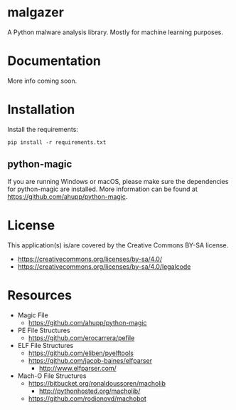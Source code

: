 # malgazer

A Python malware analysis library.  Mostly for machine learning purposes.

# Documentation

More info coming soon.

# Installation

Install the requirements:

```
pip install -r requirements.txt
```

## python-magic

If you are running Windows or macOS, please make sure the dependencies for 
python-magic are installed.  More information can be found 
at https://github.com/ahupp/python-magic.

# License
This application(s) is/are covered by the Creative Commons BY-SA license.

- https://creativecommons.org/licenses/by-sa/4.0/
- https://creativecommons.org/licenses/by-sa/4.0/legalcode

# Resources

- Magic File
  - https://github.com/ahupp/python-magic
- PE File Structures
  - https://github.com/erocarrera/pefile
- ELF File Structures
  - https://github.com/eliben/pyelftools
  - https://github.com/jacob-baines/elfparser
    - http://www.elfparser.com/
- Mach-O File Structures
  - https://bitbucket.org/ronaldoussoren/macholib
    - http://pythonhosted.org/macholib/
  - https://github.com/rodionovd/machobot